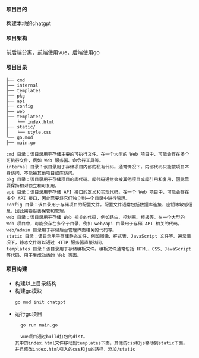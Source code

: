 #### 项目目的

构建本地的chatgpt

#### 项目架构

前后端分离，[前端](https://github.com/imzdong/chatgpt-web)使用vue，后端使用go

#### 项目目录

```text
├── cmd
├── internal
├── templates
├── pkg
├── api
├── config
├── web
├── templates/
│   └── index.html
├── static/
│   └── style.css
└── go.mod
├── main.go
```

```text
cmd 目录：该目录用于存储主要的可执行文件。在一个大型的 Web 项目中，可能会存在多个可执行文件，例如 Web 服务器、命令行工具等。
internal 目录：该目录用于存储项目内部的私有代码。通常情况下，内部代码只能被项目本身访问，不能被其他项目或库访问。
pkg 目录：该目录用于存储项目的库代码。库代码通常会被其他项目或库引用和复用，因此需要保持相对独立和可复用。
api 目录：该目录用于存储 API 接口的定义和实现代码。在一个 Web 项目中，可能会存在多个 API 接口，因此需要将它们独立到一个目录中进行管理。
config 目录：该目录用于存储项目的配置文件。配置文件通常包括数据库连接、密钥等敏感信息，因此需要妥善保管和管理。
web 目录：该目录用于存储 Web 相关的代码，例如路由、控制器、模板等。在一个大型的 Web 项目中，可能会存在多个子目录，例如 web/api 目录用于存储 API 相关的代码，web/admin 目录用于存储后台管理界面相关的代码等。
static 目录：该目录用于存储静态文件，例如图像、样式表、JavaScript 文件等。通常情况下，静态文件可以通过 HTTP 服务器直接访问。
templates 目录：该目录用于存储模板文件。模板文件通常包括 HTML、CSS、JavaScript 等代码，用于生成动态的 Web 页面。
```

#### 项目构建
* 构建以上目录结构
* 构建go模块
    ```shell
    go mod init chatgpt
    ```
* 运行go项目
  ```shell
    go run main.go
  ```
  ```text
    vue项目通过build打包的dist。
  其中的index.html文件移动到templates下面，其他的css和js移动到static下面。
  并且修改index.html引入的css和js的路径，添加/static
```
  